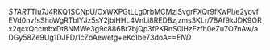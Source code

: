 $START$Tlu7J4RKQ1SCNpU/OxWXPGtLLg0rbMCMziSvgrFXQr9fKwPl/e2yovfEVd0nvfsShoWgRTblYJz5sY2jbiHHL4VnLi8REDBzjzms3KLr/78Af9kJDK9ORx2qcxQccmbxDt8NMWe3g9c886Br7bjQp3fPKRnS0lHzFzfh0eZu7O7nAw/aDGy58Ze9Ug1DJFD/1cZoAewetg+eKc1be73doA==$END$